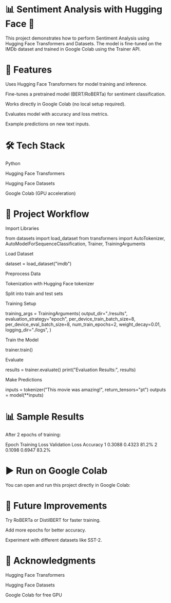 # 📊 Sentiment Analysis with Hugging Face 🤗

This project demonstrates how to perform Sentiment Analysis using Hugging Face Transformers and Datasets.
The model is fine-tuned on the IMDb dataset and trained in Google Colab using the Trainer API.


# 🚀 Features

Uses Hugging Face Transformers for model training and inference.

Fine-tunes a pretrained model (BERT/RoBERTa) for sentiment classification.

Works directly in Google Colab (no local setup required).

Evaluates model with accuracy and loss metrics.

Example predictions on new text inputs.


# 🛠️ Tech Stack

Python

Hugging Face Transformers

Hugging Face Datasets

Google Colab (GPU acceleration)


# 📂 Project Workflow

Import Libraries

from datasets import load_dataset
from transformers import AutoTokenizer, AutoModelForSequenceClassification, Trainer, TrainingArguments


Load Dataset

dataset = load_dataset("imdb")


Preprocess Data

Tokenization with Hugging Face tokenizer

Split into train and test sets

Training Setup

training_args = TrainingArguments(
    output_dir="./results",
    evaluation_strategy="epoch",
    per_device_train_batch_size=8,
    per_device_eval_batch_size=8,
    num_train_epochs=2,
    weight_decay=0.01,
    logging_dir="./logs",
)


Train the Model

trainer.train()


Evaluate

results = trainer.evaluate()
print("Evaluation Results:", results)


Make Predictions

inputs = tokenizer("This movie was amazing!", return_tensors="pt")
outputs = model(**inputs)


# 📊 Sample Results

After 2 epochs of training:

Epoch	Training Loss	Validation Loss	Accuracy
1	0.3088	0.4323	81.2%
2	0.1098	0.6947	83.2%


# ▶️ Run on Google Colab

You can open and run this project directly in Google Colab:


# 📌 Future Improvements

Try RoBERTa or DistilBERT for faster training.

Add more epochs for better accuracy.

Experiment with different datasets like SST-2.


# 🤝 Acknowledgments

Hugging Face Transformers

Hugging Face Datasets

Google Colab for free GPU
